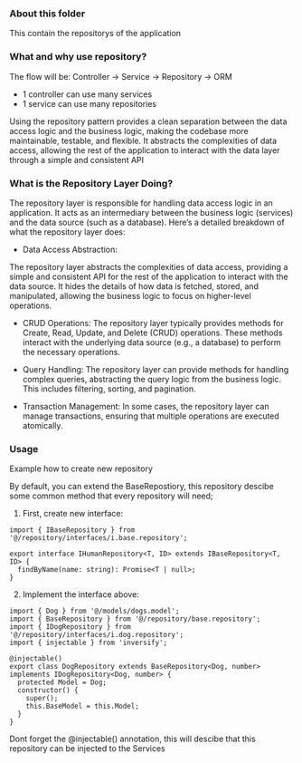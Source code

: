 ### About this folder

This contain the repositorys of the application

### What and why use repository?

The flow will be: Controller -> Service -> Repository -> ORM

- 1 controller can use many services
- 1 service can use many repositories

Using the repository pattern provides a clean separation between the data access logic and the business logic, making the codebase more maintainable, testable, and flexible. It abstracts the complexities of data access, allowing the rest of the application to interact with the data layer through a simple and consistent API

### What is the Repository Layer Doing?

The repository layer is responsible for handling data access logic in an application. It acts as an intermediary between the business logic (services) and the data source (such as a database). Here’s a detailed breakdown of what the repository layer does:

- Data Access Abstraction:

The repository layer abstracts the complexities of data access, providing a simple and consistent API for the rest of the application to interact with the data source.
It hides the details of how data is fetched, stored, and manipulated, allowing the business logic to focus on higher-level operations.

- CRUD Operations:
  The repository layer typically provides methods for Create, Read, Update, and Delete (CRUD) operations.
  These methods interact with the underlying data source (e.g., a database) to perform the necessary operations.

- Query Handling:
  The repository layer can provide methods for handling complex queries, abstracting the query logic from the business logic.
  This includes filtering, sorting, and pagination.

- Transaction Management:
  In some cases, the repository layer can manage transactions, ensuring that multiple operations are executed atomically.

### Usage

Example how to create new repository

By default, you can extend the BaseRepostiory, this repository descibe some common method that every repository will need;

1. First, create new interface:

```
import { IBaseRepository } from '@/repository/interfaces/i.base.repository';

export interface IHumanRepository<T, ID> extends IBaseRepository<T, ID> {
  findByName(name: string): Promise<T | null>;
}
```

2. Implement the interface above:

```
import { Dog } from '@/models/dogs.model';
import { BaseRepository } from '@/repository/base.repository';
import { IDogRepository } from '@/repository/interfaces/i.dog.repository';
import { injectable } from 'inversify';

@injectable()
export class DogRepository extends BaseRepository<Dog, number> implements IDogRepository<Dog, number> {
  protected Model = Dog;
  constructor() {
    super();
    this.BaseModel = this.Model;
  }
}

```

Dont forget the @injectable() annotation, this will descibe that this repository can be injected to the Services
